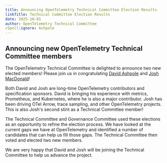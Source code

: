 ```yaml
---
title: Announcing OpenTelemetry Technical Committee Election Results
linkTitle: Technical Committee Election Results
date: 2025-10-01
author: OpenTelemetry Technical Committee
cSpell:ignore: Ashpole
---
```


## Announcing new OpenTelemetry Technical Committee members

The OpenTelemetry Technical Committee is delighted to announce two new elected
members! Please join us in congratulating
[David Ashpole](https://github.com/dashpole) and
[Josh MacDonald](https://github.com/jmacd)!

Both David and Josh are long-time OpenTelemetry contributors and specification
sponsors. David is bringing his experience with metrics, Prometheus, and
Kubernetes, where he is also a major contributor. Josh has been driving OTel
Arrow, trace sampling, and other OpenTelemetry projects. This is also Josh's
second stint as a Technical Committee member!

The Technical Committee and Governance Committee used these elections as an
opportunity to refine the election process. We have looked at the current gaps
we have at OpenTelemetry and identified a number of candidates that can help us
fill those gaps. The Technical Committee then voted and elected two new members.

We are very happy that David and Josh will be joining the Technical Committee to
help us advance the project.
